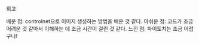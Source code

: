 회고

배운 점: controlnet으로 이미지 생성하는 방법을 배운 것 같다.
아쉬운 점: 코드가 조금 어려운 것 같아서 이해하는 데 조금 시간이 걸린 것 같다.
느낀 점: 파이토치는 조금 어렵구나!
